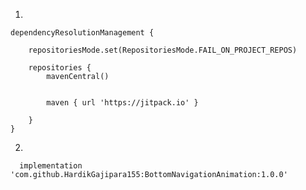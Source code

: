 1.



	dependencyResolutionManagement {
		
		repositoriesMode.set(RepositoriesMode.FAIL_ON_PROJECT_REPOS)
		
		repositories {
			mavenCentral()


  			maven { url 'https://jitpack.io' }

		}
	}
2.

      implementation 'com.github.HardikGajipara155:BottomNavigationAnimation:1.0.0'
